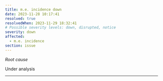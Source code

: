 ```yaml
---
title: m.e. incidence down
date: 2023-11-28 10:17:41
resolved: true
resolvedWhen: 2023-11-29 18:32:41
# Possible severity levels: down, disrupted, notice
severity: down
affected:
  - m.e. incidence
section: issue
---
```


*Root cause*

Under analysis

---


